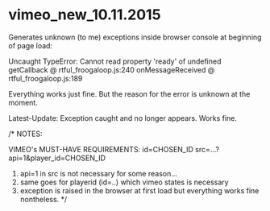 # vimeo_new_10.11.2015

Generates unknown (to me) exceptions inside browser console at beginning of page load:

Uncaught TypeError: Cannot read property 'ready' of undefined
  getCallback @ rtful_froogaloop.js:240
  onMessageReceived @ rtful_froogaloop.js:189

Everything works just fine. But the reason for the error is unknown at the moment.

Latest-Update: Exception caught and no longer appears. Works fine.

/*
 NOTES:

 VIMEO's MUST-HAVE REQUIREMENTS:
id=CHOSEN_ID  src=...?api=1&player_id=CHOSEN_ID

 1. api=1 in src is not necessary for some reason...
 2. same goes for playerid (id=..) which vimeo states is necessary
 3. exception is raised in the browser at first load but everything works fine nontheless.
 */
